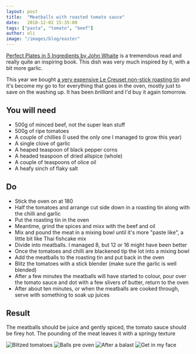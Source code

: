 ```yaml
---
layout: post
title:  "Meatballs with roasted tomato sauce"
date:   2018-12-02 15:35:00
tags: ["pasta", "tomato", "beef"]
author: oli
image: "/images/blog/easter"
---
```


[Perfect Plates in 5 Ingredients by John Whaite](https://amzn.to/2zFuz6L) is a tremendous read and really quite an inspiring book.  This dish was very much inspired by it, with a bit more garlic.

This year we bought [a very expensive Le Creuset non-stick roasting tin](https://amzn.to/2zDS5Bc) and it's become my go to for everything that goes in the oven, mostly just to save on the washing up.  It has been *brilliant* and I'd buy it again tomorrow.

## You will need

* 500g of minced beef, not the super lean stuff
* 500g of ripe tomatoes
* A couple of chillies (I used the only one I managed to grow this year)
* A single clove of garlic
* A heaped teaspoon of black pepper corns
* A headed teaspoon of dried allspice (whole)
* A couple of teaspoons of olice oil
* A heafy sinch of flaky salt


## Do

* Stick the oven on at 180
* Half the tomatoes and arrange cut side down in a roasting tin along with the chilli and garlic
* Put the roasting tin in the oven
* Meantime, grind the spices and mixx with the beef and oil
* Mix and pound the meat in a mixing bowl until it's more "paste like", a little bit like Thai fishcake mix
* Divide into meatballs. I managed 8, but 12 or 16 might have been better
* Once the tomatoes and chilli are blackened tip the lot into a mixing bowl
* Add the meatballs to the roasting tin and put back in the oven
* Blitz the tomatoes with a stick blender (make sure the garlic is well blended)
* After a few minutes the meatballs will have started to colour, pour over the tomato sauce and dot with a few slivers of butter, return to the oven
* After about ten minutes, or when the meatballs are cooked through, serve with something to soak up juices

## Result

The meatballs should be juice and gently spiced, the tomato sauce should be firey hot.  The pounding of the meat leaves it with a springy texture

![Blitzed tomatoes](/images/blog/roasted_meatballs/roasted_meatballs_01.jpg)
![Balls pre oven](/images/blog/roasted_meatballs/roasted_meatballs_02.jpg)
![After a balast](/images/blog/roasted_meatballs/roasted_meatballs_03.jpg)
![Get in my face](/images/blog/roasted_meatballs/roasted_meatballs_04.jpg)
